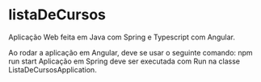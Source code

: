 # listaDeCursos
Aplicação Web feita em Java com Spring e Typescript com Angular. 

Ao rodar a aplicação em Angular, deve  se usar o seguinte comando: npm run start
Aplicação em Spring  deve ser executada com Run na classe ListaDeCursosApplication.
